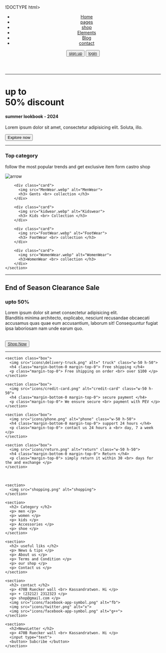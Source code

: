 !DOCTYPE html>
<html lang="en">

<head>
  <meta charset="UTF-8">
  <meta name="viewport" content="width=device-width, initial-scale=1.0">
  <title>Document</title>
  <link rel="stylesheet" href="style.css">
</head>

<body>
  <header>
    <nav>
      <ul>
        <li> <a href="#"> Home </a></li>
        <li> <a href="#"> pages </a></li>
        <li> <a href="#"> shop </a></li>
        <li> <a href="#"> Elements </a></li>
        <li> <a href="#"> Blog </a></li>
        <li> <a href="#"> contact </a></li>
      </ul>
      <div class="signup-div">
        <button> <a href="/signup.html"> sign up </a></button>
        <button> <a href="/login.html"> login </a></button>
      </div>
    </nav>
  </header>
  <hr>
  <div class="banner">
    <h1> up to <br> <span> 50% </span> discount </h1>
    <h4> summer lookbook - 2024 </h4>
    <p> Lorem ipsum dolor sit amet, consectetur adipisicing elit. Soluta, illo. </p>
    <button> Explore now </button>
  </div>
  <hr>

  <section class="collection">
    <h3 class="trends"> Top category </h3>
    <p> follow the most popular trends and get exclusive item form castro shop </p>
    <img src="icons\arrow-left-from-line.png" alt="arrow">
    </div>
    <br>
    <section class="d-flex">
      <div class="container">

        <div class="card">
          <img src="MenWear.webp" alt="MenWear">
          <h3> Gents <br> collection </h3>
        </div>

        <div class="card">
          <img src="kidwear.webp" alt="Kidswear">
          <h3> Kids <br> Collection </h3>
        </div>

        <div class="card">
          <img src="FootWear.webp" alt="FootWear">
          <h3> FootWear <br> collection </h3>
        </div>

        <div class="card">
          <img src="WomenWear.webp" alt="WomenWear">
          <h3>WomenWear <br> collection </h3>
        </div>
    </section>
  </section>
  <hr>
  <section class="Clearance">
    <article class="Clearance-article">
      <h2 class="margin-bottom-0"> End of Season Clearance Sale </h2>
      <h3 class="margin-top-0"> upto 50% </h3>
      <p>Lorem ipsum dolor sit amet consectetur adipisicing elit. <br>
        Blanditiis minima architecto, explicabo, nesciunt recusandae obcaecati accusamus quas quae eum accusantium,
        laborum sit! Consequuntur fugiat ipsa laboriosam nam unde earum quo.</p>
      <br>
      <button> <a href="#"> Shop Now </a></button>
    </article>
  </section>

  <hr>

  <section class="features d-flex justify-content-around align-aitem-center">

    <section class="box">
      <img src="icons\delivery-truck.png" alt=" truck" class="w-50 h-50">
      <h4 class="margin-bottom-0 margin-top-0"> Free shipping </h4>
      <p class="margin-top-0"> Free shipping on order <br> over $100 </p>
    </section>

    <section class="box">
      <img src="icons/credit-card.png" alt="credit-card" class="w-50 h-50">
      <h4 class="margin-bottom-0 margin-top-0"> secure payment </h4>
      <p class="margin-top-0"> We ensure secure <br> payment with PEV </p>
    </section>

    <section class="box">
      <img src="icons/phone.png" alt="phone" class="w-50 h-50">
      <h4 class="margin-bottom-0 margin-top-0"> support 24 hours </h4>
      <p class="margin-top-0"> contact us 24 hours a <br> day, 7 a week </p>
    </section>

    <section class="box">
      <img src="icons/return.png" alt="return" class="w-50 h-50">
      <h4 class="margin-bottom-0 margin-top-0"> Return </h4>
      <p class="margin-top-0"> simply return it within 30 <br> days for the and exchange </p>
    </section>

  </section>


  <br>
  
  <footer class="  footer d-flex justify-content-around">

    <section>
      <img src="shopping.png" alt="shopping">
    </section>

    <section>
      <h2> Category </h2>
      <p> men </p>
      <p> women </p>
      <p> kids </p>
      <p> Accessories </p>
      <p> shoe </p>
    </section>

    <section>
      <h2> useful liks </h2>
      <p> News & tips </p>
      <p> About us </p>
      <p> Terms and Condition </p>
      <p> our shop </p>
      <p> Contact us </p>
    </section>

    <section>
      <h2> contact </h2>
      <p> 470B Ruecker wall <br> Kassandratwon. Hi </p>
      <p> + (23212) 2312323 </p>
      <p> shop@gmail.com </p>
      <img src="icons/facebook-app-symbol.png" alt="fb">
      <img src="icons/twitter.png" alt="x">
      <img src="icons/facebook-app-symbol.png" alt="g++">
    </section>

    <section>
      <h2>NewsLetter </h2>
      <p> 470B Ruecker wall <br> Kassandratwon. Hi </p>
      <input type="text">
      <button> Subcribe </button>
    </section>
  </footer>
</body>

</html>
